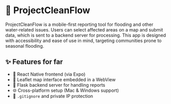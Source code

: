 # 🌊 ProjectCleanFlow

ProjectCleanFlow is a mobile-first reporting tool for flooding and other water-related issues. Users can select affected areas on a map and submit data, which is sent to a backend server for processing. This app is designed with accessibility and ease of use in mind, targeting communities prone to seasonal flooding.

## ✨ Features for far

- 📱 React Native frontend (via Expo)
- 🧭 Leaflet map interface embedded in a WebView
- 🐍 Flask backend server for handling reports
- 🌐 Cross-platform setup (Mac & Windows support)
- 🔐 `.gitignore` and private IP protection
